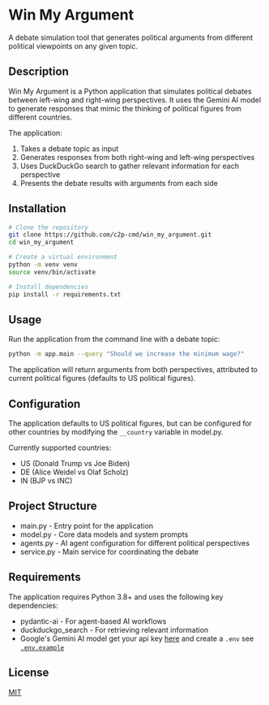 # Win My Argument

A debate simulation tool that generates political arguments from different political viewpoints on any given topic.

## Description

Win My Argument is a Python application that simulates political debates between left-wing and right-wing perspectives. It uses the Gemini AI model to generate responses that mimic the thinking of political figures from different countries.

The application:

1. Takes a debate topic as input
2. Generates responses from both right-wing and left-wing perspectives
3. Uses DuckDuckGo search to gather relevant information for each perspective
4. Presents the debate results with arguments from each side

## Installation

```bash
# Clone the repository
git clone https://github.com/c2p-cmd/win_my_argument.git
cd win_my_argument

# Create a virtual environment
python -m venv venv
source venv/bin/activate

# Install dependencies
pip install -r requirements.txt
```

## Usage

Run the application from the command line with a debate topic:

```bash
python -m app.main --query "Should we increase the minimum wage?"
```

The application will return arguments from both perspectives, attributed to current political figures (defaults to US political figures).

## Configuration

The application defaults to US political figures, but can be configured for other countries by modifying the `__country` variable in model.py.

Currently supported countries:
- US (Donald Trump vs Joe Biden)
- DE (Alice Weidel vs Olaf Scholz)
- IN (BJP vs INC)

## Project Structure

- main.py - Entry point for the application
- model.py - Core data models and system prompts
- agents.py - AI agent configuration for different political perspectives
- service.py - Main service for coordinating the debate

## Requirements

The application requires Python 3.8+ and uses the following key dependencies:
- pydantic-ai - For agent-based AI workflows
- duckduckgo_search - For retrieving relevant information
- Google's Gemini AI model get your api key [here](https://aistudio.google.com/) and create a `.env` see [`.env.example`](.env.example)

## License

[MIT](LICENSE)
